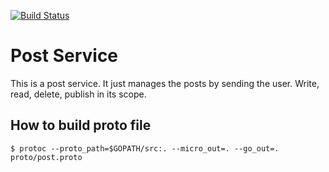 [![Build Status](https://travis-ci.org/read-in-painless/post-service.svg?branch=master)](https://travis-ci.org/read-in-painless/post-service)

# Post Service
This is a post service. It just manages the posts by sending the user. Write, read, delete, publish in its scope. 


## How to build proto file
```
$ protoc --proto_path=$GOPATH/src:. --micro_out=. --go_out=. proto/post.proto
```